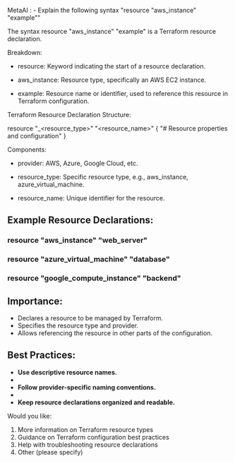  MetaAI : -  Explain the following syntax "resource "aws_instance" "example""

The syntax resource "aws_instance" "example" is a Terraform resource declaration.

Breakdown:

- resource: Keyword indicating the start of a resource declaration.

- aws_instance: Resource type, specifically an AWS EC2 instance.

- example: Resource name or identifier, used to reference this resource in Terraform configuration.

Terraform Resource Declaration Structure:


resource "<provider>_<resource_type>" "<resource_name>" {
  "# Resource properties and configuration"
}


Components:

- provider: AWS, Azure, Google Cloud, etc.

- resource_type: Specific resource type, e.g., aws_instance, azure_virtual_machine.

- resource_name: Unique identifier for the resource.

## Example Resource Declarations:


### resource "aws_instance" "web_server"

### resource "azure_virtual_machine" "database"

### resource "google_compute_instance" "backend"


## Importance:

- Declares a resource to be managed by Terraform.
- Specifies the resource type and provider.
- Allows referencing the resource in other parts of the configuration.

## Best Practices:

- **Use descriptive resource names.**
- 
- **Follow provider-specific naming conventions.**
- 
- **Keep resource declarations organized and readable.**

Would you like:

1. More information on Terraform resource types
2. Guidance on Terraform configuration best practices
3. Help with troubleshooting resource declarations
4. Other (please specify)
